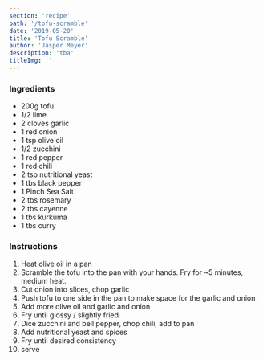 ```yaml
---
section: 'recipe'
path: '/tofu-scramble'
date: '2019-05-20'
title: 'Tofu Scramble'
author: 'Jasper Meyer'
description: 'tba'
titleImg: ''
---
```


### Ingredients

- 200g tofu
- 1/2 lime
- 2 cloves garlic
- 1 red onion
- 1 tsp olive oil
- 1/2 zucchini
- 1 red pepper
- 1 red chili
- 2 tsp nutritional yeast
- 1 tbs black pepper
- 1 Pinch Sea Salt
- 2 tbs rosemary
- 2 tbs cayenne
- 1 tbs kurkuma
- 1 tbs curry

### Instructions

1. Heat olive oil in a pan
2. Scramble the tofu into the pan with your hands. Fry for ~5 minutes, medium heat.
3. Cut onion into slices, chop garlic
4. Push tofu to one side in the pan to make space for the garlic and onion
5. Add more olive oil and garlic and onion
6. Fry until glossy / slightly fried
6. Dice zucchini and bell pepper, chop chili, add to pan
7. Add nutritional yeast and spices
8. Fry until desired consistency
9. serve
